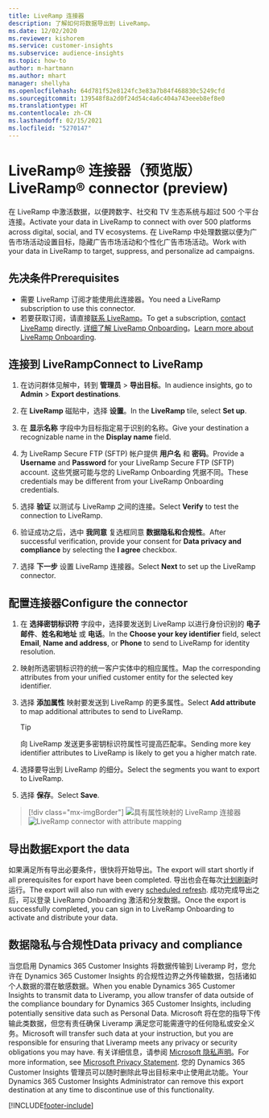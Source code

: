 ```yaml
---
title: LiveRamp 连接器
description: 了解如何将数据导出到 LiveRamp。
ms.date: 12/02/2020
ms.reviewer: kishorem
ms.service: customer-insights
ms.subservice: audience-insights
ms.topic: how-to
author: m-hartmann
ms.author: mhart
manager: shellyha
ms.openlocfilehash: 64d781f52e8124fc3e83a7b84f468830c5249cfd
ms.sourcegitcommit: 139548f8a2d0f24d54c4a6c404a743eeeb8ef8e0
ms.translationtype: HT
ms.contentlocale: zh-CN
ms.lasthandoff: 02/15/2021
ms.locfileid: "5270147"
---
```

# <a name="liverampreg-connector-preview"></a><span data-ttu-id="a917d-103">LiveRamp&reg; 连接器（预览版）</span><span class="sxs-lookup"><span data-stu-id="a917d-103">LiveRamp&reg; connector (preview)</span></span>

<span data-ttu-id="a917d-104">在 LiveRamp 中激活数据，以便跨数字、社交和 TV 生态系统与超过 500 个平台连接。</span><span class="sxs-lookup"><span data-stu-id="a917d-104">Activate your data in LiveRamp to connect with over 500 platforms across digital, social, and TV ecosystems.</span></span> <span data-ttu-id="a917d-105">在 LiveRamp 中处理数据以便为广告市场活动设置目标，隐藏广告市场活动和个性化广告市场活动。</span><span class="sxs-lookup"><span data-stu-id="a917d-105">Work with your data in LiveRamp to target, suppress, and personalize ad campaigns.</span></span>

## <a name="prerequisites"></a><span data-ttu-id="a917d-106">先决条件</span><span class="sxs-lookup"><span data-stu-id="a917d-106">Prerequisites</span></span>

- <span data-ttu-id="a917d-107">需要 LiveRamp 订阅才能使用此连接器。</span><span class="sxs-lookup"><span data-stu-id="a917d-107">You need a LiveRamp subscription to use this connector.</span></span>
- <span data-ttu-id="a917d-108">若要获取订阅，请直接[联系 LiveRamp](https://liveramp.com/contact/)。</span><span class="sxs-lookup"><span data-stu-id="a917d-108">To get a subscription, [contact LiveRamp](https://liveramp.com/contact/) directly.</span></span> <span data-ttu-id="a917d-109">[详细了解 LiveRamp Onboarding](https://liveramp.com/our-platform/data-onboarding/)。</span><span class="sxs-lookup"><span data-stu-id="a917d-109">[Learn more about LiveRamp Onboarding](https://liveramp.com/our-platform/data-onboarding/).</span></span>

## <a name="connect-to-liveramp"></a><span data-ttu-id="a917d-110">连接到 LiveRamp</span><span class="sxs-lookup"><span data-stu-id="a917d-110">Connect to LiveRamp</span></span>

1. <span data-ttu-id="a917d-111">在访问群体见解中，转到 **管理员** > **导出目标**。</span><span class="sxs-lookup"><span data-stu-id="a917d-111">In audience insights, go to **Admin** > **Export destinations**.</span></span>

1. <span data-ttu-id="a917d-112">在 **LiveRamp** 磁贴中，选择 **设置**。</span><span class="sxs-lookup"><span data-stu-id="a917d-112">In the **LiveRamp** tile, select **Set up**.</span></span>

1. <span data-ttu-id="a917d-113">在 **显示名称** 字段中为目标指定易于识别的名称。</span><span class="sxs-lookup"><span data-stu-id="a917d-113">Give your destination a recognizable name in the **Display name** field.</span></span>

1. <span data-ttu-id="a917d-114">为 LiveRamp Secure FTP (SFTP) 帐户提供 **用户名** 和 **密码**。</span><span class="sxs-lookup"><span data-stu-id="a917d-114">Provide a **Username** and **Password** for your LiveRamp Secure FTP (SFTP) account.</span></span>
<span data-ttu-id="a917d-115">这些凭据可能与您的 LiveRamp Onboarding 凭据不同。</span><span class="sxs-lookup"><span data-stu-id="a917d-115">These credentials may be different from your LiveRamp Onboarding credentials.</span></span>

1. <span data-ttu-id="a917d-116">选择 **验证** 以测试与 LiveRamp 之间的连接。</span><span class="sxs-lookup"><span data-stu-id="a917d-116">Select **Verify** to test the connection to LiveRamp.</span></span>

1. <span data-ttu-id="a917d-117">验证成功之后，选中 **我同意** 复选框同意 **数据隐私和合规性**。</span><span class="sxs-lookup"><span data-stu-id="a917d-117">After successful verification, provide your consent for **Data privacy and compliance** by selecting the **I agree** checkbox.</span></span>

1. <span data-ttu-id="a917d-118">选择 **下一步** 设置 LiveRamp 连接器。</span><span class="sxs-lookup"><span data-stu-id="a917d-118">Select **Next** to set up the LiveRamp connector.</span></span>

## <a name="configure-the-connector"></a><span data-ttu-id="a917d-119">配置连接器</span><span class="sxs-lookup"><span data-stu-id="a917d-119">Configure the connector</span></span>

1. <span data-ttu-id="a917d-120">在 **选择密钥标识符** 字段中，选择要发送到 LiveRamp 以进行身份识别的 **电子邮件**、**姓名和地址** 或 **电话**。</span><span class="sxs-lookup"><span data-stu-id="a917d-120">In the **Choose your key identifier** field, select **Email**,  **Name and address**, or **Phone** to send to LiveRamp for identity resolution.</span></span>

1. <span data-ttu-id="a917d-121">映射所选密钥标识符的统一客户实体中的相应属性。</span><span class="sxs-lookup"><span data-stu-id="a917d-121">Map the corresponding attributes from your unified customer entity for the selected key identifier.</span></span>

1. <span data-ttu-id="a917d-122">选择 **添加属性** 映射要发送到 LiveRamp 的更多属性。</span><span class="sxs-lookup"><span data-stu-id="a917d-122">Select **Add attribute** to map additional attributes to send to LiveRamp.</span></span>

   > [!TIP]
   > <span data-ttu-id="a917d-123">向 LiveRamp 发送更多密钥标识符属性可提高匹配率。</span><span class="sxs-lookup"><span data-stu-id="a917d-123">Sending more key identifier attributes to LiveRamp is likely to get you a higher match rate.</span></span>

1. <span data-ttu-id="a917d-124">选择要导出到 LiveRamp 的细分。</span><span class="sxs-lookup"><span data-stu-id="a917d-124">Select the segments you want to export to LiveRamp.</span></span>

1. <span data-ttu-id="a917d-125">选择 **保存**。</span><span class="sxs-lookup"><span data-stu-id="a917d-125">Select **Save**.</span></span>

> [!div class="mx-imgBorder"]
> <span data-ttu-id="a917d-126">![具有属性映射的 LiveRamp 连接器](media/export-liveramp-segments.png "具有属性映射的 LiveRamp 连接器")</span><span class="sxs-lookup"><span data-stu-id="a917d-126">![LiveRamp connector with attribute mapping](media/export-liveramp-segments.png "LiveRamp connector with attribute mapping")</span></span>

## <a name="export-the-data"></a><span data-ttu-id="a917d-127">导出数据</span><span class="sxs-lookup"><span data-stu-id="a917d-127">Export the data</span></span>

<span data-ttu-id="a917d-128">如果满足所有导出必要条件，很快将开始导出。</span><span class="sxs-lookup"><span data-stu-id="a917d-128">The export will start shortly if all prerequisites for export have been completed.</span></span> <span data-ttu-id="a917d-129">导出也会在每次[计划刷新](system.md#schedule-tab)时运行。</span><span class="sxs-lookup"><span data-stu-id="a917d-129">The export will also run with every [scheduled refresh](system.md#schedule-tab).</span></span>
<span data-ttu-id="a917d-130">成功完成导出之后，可以登录 LiveRamp Onboarding 激活和分发数据。</span><span class="sxs-lookup"><span data-stu-id="a917d-130">Once the export is successfully completed, you can sign in to LiveRamp Onboarding to activate and distribute your data.</span></span>

## <a name="data-privacy-and-compliance"></a><span data-ttu-id="a917d-131">数据隐私与合规性</span><span class="sxs-lookup"><span data-stu-id="a917d-131">Data privacy and compliance</span></span>

<span data-ttu-id="a917d-132">当您启用 Dynamics 365 Customer Insights 将数据传输到 Liveramp 时，您允许在 Dynamics 365 Customer Insights 的合规性边界之外传输数据，包括诸如个人数据的潜在敏感数据。</span><span class="sxs-lookup"><span data-stu-id="a917d-132">When you enable Dynamics 365 Customer Insights to transmit data to Liveramp, you allow transfer of data outside of the compliance boundary for Dynamics 365 Customer Insights, including potentially sensitive data such as Personal Data.</span></span> <span data-ttu-id="a917d-133">Microsoft 将在您的指导下传输此类数据，但您有责任确保 Liveramp 满足您可能需遵守的任何隐私或安全义务。</span><span class="sxs-lookup"><span data-stu-id="a917d-133">Microsoft will transfer such data at your instruction, but you are responsible for ensuring that Liveramp meets any privacy or security obligations you may have.</span></span> <span data-ttu-id="a917d-134">有关详细信息，请参阅 [Microsoft 隐私声明](https://go.microsoft.com/fwlink/?linkid=396732)。</span><span class="sxs-lookup"><span data-stu-id="a917d-134">For more information, see [Microsoft Privacy Statement](https://go.microsoft.com/fwlink/?linkid=396732).</span></span>
<span data-ttu-id="a917d-135">您的 Dynamics 365 Customer Insights 管理员可以随时删除此导出目标来中止使用此功能。</span><span class="sxs-lookup"><span data-stu-id="a917d-135">Your Dynamics 365 Customer Insights Administrator can remove this export destination at any time to discontinue use of this functionality.</span></span>

[!INCLUDE[footer-include](../includes/footer-banner.md)]